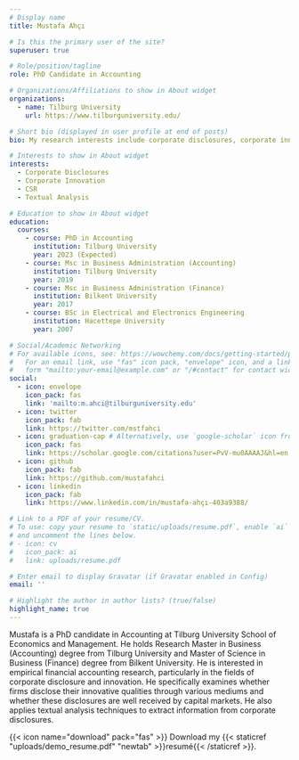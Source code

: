```yaml
---
# Display name
title: Mustafa Ahçı

# Is this the primary user of the site?
superuser: true

# Role/position/tagline
role: PhD Candidate in Accounting

# Organizations/Affiliations to show in About widget
organizations:
  - name: Tilburg University
    url: https://www.tilburguniversity.edu/

# Short bio (displayed in user profile at end of posts)
bio: My research interests include corporate disclosures, corporate innovation.

# Interests to show in About widget
interests:
  - Corporate Disclosures
  - Corporate Innovation
  - CSR
  - Textual Analysis

# Education to show in About widget
education:
  courses:
    - course: PhD in Accounting
      institution: Tilburg University
      year: 2023 (Expected)
    - course: Msc in Business Administration (Accounting)
      institution: Tilburg University
      year: 2019
    - course: Msc in Business Administration (Finance)
      institution: Bilkent University
      year: 2017
    - course: BSc in Electrical and Electronics Engineering
      institution: Hacettepe University
      year: 2007

# Social/Academic Networking
# For available icons, see: https://wowchemy.com/docs/getting-started/page-builder/#icons
#   For an email link, use "fas" icon pack, "envelope" icon, and a link in the
#   form "mailto:your-email@example.com" or "/#contact" for contact widget.
social:
  - icon: envelope
    icon_pack: fas
    link: 'mailto:m.ahci@tilburguniversity.edu'
  - icon: twitter
    icon_pack: fab
    link: https://twitter.com/mstfahci
  - icon: graduation-cap # Alternatively, use `google-scholar` icon from `ai` icon pack
    icon_pack: fas
    link: https://scholar.google.com/citations?user=PvV-mu0AAAAJ&hl=en
  - icon: github
    icon_pack: fab
    link: https://github.com/mustafahci
  - icon: linkedin
    icon_pack: fab
    link: https://www.linkedin.com/in/mustafa-ahçı-403a9388/

# Link to a PDF of your resume/CV.
# To use: copy your resume to `static/uploads/resume.pdf`, enable `ai` icons in `params.toml`,
# and uncomment the lines below.
# - icon: cv
#   icon_pack: ai
#   link: uploads/resume.pdf

# Enter email to display Gravatar (if Gravatar enabled in Config)
email: ''

# Highlight the author in author lists? (true/false)
highlight_name: true
---
```


Mustafa is a PhD candidate in Accounting at Tilburg University School of Economics and Management.  He holds Research Master in Business (Accounting) degree from Tilburg University and Master of Science in Business (Finance) degree from Bilkent University.  He is interested in empirical financial accounting research, particularly in the fields of corporate disclosure and innovation. He specifically examines whether firms disclose their innovative qualities through various mediums and whether these disclosures are well received by capital markets. He also applies textual analysis techniques to extract information from corporate disclosures.  


{{< icon name="download" pack="fas" >}} Download my {{< staticref "uploads/demo_resume.pdf" "newtab" >}}resumé{{< /staticref >}}.
